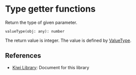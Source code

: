 # Type getter functions

Return the type of given parameter.
````
valueType(obj: any): number
````
The return value is integer. The value is defined by
[ValueType](https://github.com/steelwheels/KiwiScript/blob/master/KiwiLibrary/Document/Enum/ValueType.md).

## References
* [Kiwi Library](https://github.com/steelwheels/KiwiScript/blob/master/KiwiLibrary/Document/Library.md): Document for this library
